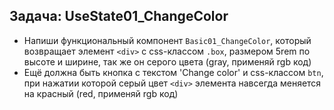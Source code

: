 ## Задача: UseState01_ChangeColor

- Напиши функциональный компонент `Basic01_ChangeColor`, который возвращает элемент `<div>` с css-классом `.box`, размером 5rem по высоте и ширине, так же он серого цвета (gray, применяй rgb код)
- Ещё должна быть кнопка с текстом 'Change color' и css-классом `btn`, при нажатии которой серый цвет `<div>` элемента навсегда меняется на красный (red, применяй rgb код)
